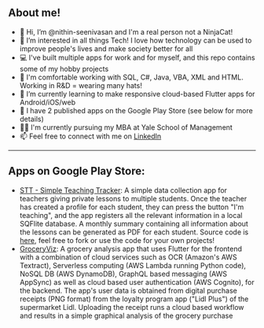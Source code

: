 ## About me!

- 👋 Hi, I’m @nithin-seenivasan and I'm a real person not a NinjaCat!  
- 👀 I’m interested in all things Tech! I love how technology can be used to improve people's lives and make society better for all
- :computer: I've built multiple apps for work and for myself, and this repo contains some of my hobby projects
- :cowboy_hat_face: I'm comfortable working with SQL, C#, Java, VBA, XML and HTML. Working in R&D = wearing many hats!   
- 🌱 I’m currently learning to make responsive cloud-based Flutter apps for Android/iOS/web 
- :file_folder: I have 2 published apps on the Google Play Store (see below for more details)
- :student: I'm currently pursuing my MBA at Yale School of Management  
- 📫 Feel free to connect with me on [LinkedIn](https://www.linkedin.com/in/nithinseenivasan/ "LinkedIn Profile") 




-------------------------------------------------------------------------------------------------------------------------------------------------------------------------
## Apps on Google Play Store:
- [STT - Simple Teaching Tracker](https://play.google.com/store/apps/details?id=com.stt.private_teaching_tracker "STT - Simple Teaching Tracker"): A simple data collection app for teachers giving private lessons to multiple students. Once the teacher has created a profile for each student, they can press the button "I'm teaching", and the app registers all the relevant information in a local SQFlite database. A monthly summary containing all information about the lessons can be generated as PDF for each student. Source code is [here](https://github.com/nithin-seenivasan/STT-Simple-Teaching-Tracker "here"), feel free to fork or use the code for your own projects!
- [GroceryViz](https://play.google.com/store/apps/details?id=grocery.viz "GroceryViz"): A grocery analysis app that uses Flutter for the frontend with a combination of cloud services such as OCR (Amazon's AWS Textract), Serverless computing (AWS Lambda running Python code), NoSQL DB (AWS DynamoDB), GraphQL based messaging (AWS AppSync) as well as cloud based user authentication (AWS Cognito), for the backend. The app's user data is obtained from digital purchase receipts (PNG format) from the loyalty program app ("Lidl Plus") of the supermarket Lidl. Uploading the receipt runs a cloud based workflow and results in a simple graphical analysis of the grocery purchase

<!---
nithin-seenivasan/nithin-seenivasan is a ✨ special ✨ repository because its `README.md` (this file) appears on your GitHub profile.
You can click the Preview link to take a look at your changes.
--->

